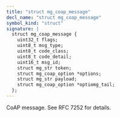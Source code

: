 ```yaml
---
title: "struct mg_coap_message"
decl_name: "struct mg_coap_message"
symbol_kind: "struct"
signature: |
  struct mg_coap_message {
    uint32_t flags;
    uint8_t msg_type;
    uint8_t code_class;
    uint8_t code_detail;
    uint16_t msg_id;
    struct mg_str token;
    struct mg_coap_option *options;
    struct mg_str payload;
    struct mg_coap_option *optiomg_tail;
  };
---
```


CoAP message. See RFC 7252 for details. 

